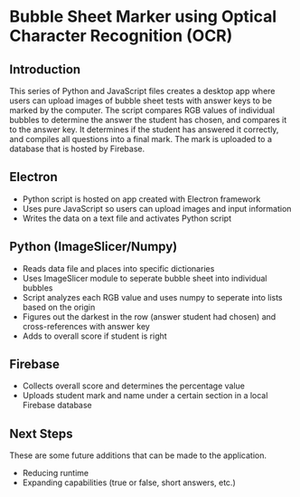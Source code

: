 # Bubble Sheet Marker using Optical Character Recognition (OCR)

## Introduction 
This series of Python and JavaScript files creates a desktop app where users can upload images of bubble sheet tests with 
answer keys to be marked by the computer. The script compares RGB values of individual bubbles to determine the answer
the student has chosen, and compares it to the answer key. It determines if the student has answered it correctly, and compiles all questions into a final mark. The mark is uploaded to a database that is hosted by Firebase. 

## Electron

* Python script is hosted on app created with Electron framework
* Uses pure JavaScript so users can upload images and input information
* Writes the data on a text file and activates Python script


## Python (ImageSlicer/Numpy)
* Reads data file and places into specific dictionaries
* Uses ImageSlicer module to seperate bubble sheet into individual bubbles
* Script analyzes each RGB value and uses numpy to seperate into lists based on the origin
* Figures out the darkest in the row (answer student had chosen) and cross-references with answer key
* Adds to overall score if student is right

## Firebase 
* Collects overall score and determines the percentage value
* Uploads student mark and name under a certain section in a local Firebase database

## Next Steps 
These are some future additions that can be made to the application.
* Reducing runtime 
* Expanding capabilities (true or false, short answers, etc.)
